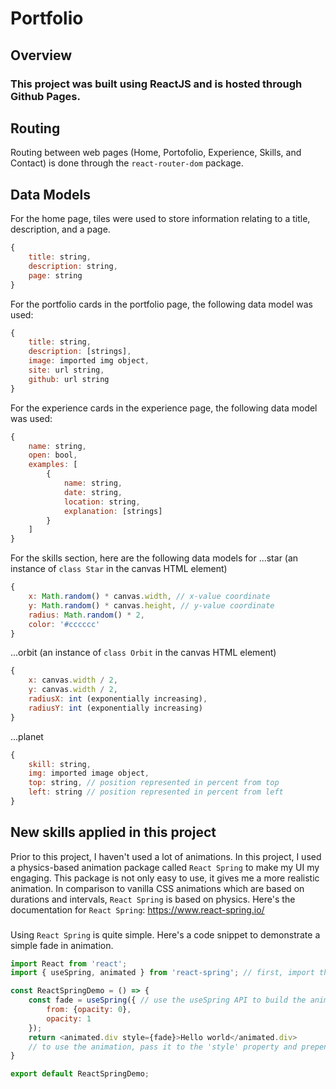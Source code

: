 # Portfolio

## Overview
### This project was built using ReactJS and is hosted through Github Pages.

## Routing
Routing between web pages (Home, Portofolio, Experience, Skills, and Contact) is done through the `react-router-dom` package.

## Data Models
For the home page, tiles were used to store information relating to a title, description, and a page.
```javascript
{
    title: string,
    description: string,
    page: string
}
```

For the portfolio cards in the portfolio page, the following data model was used:
```javascript
{
    title: string,
    description: [strings],
    image: imported img object,
    site: url string,
    github: url string
}
```

For the experience cards in the experience page, the following data model was used:
```javascript
{
    name: string,
    open: bool,
    examples: [
        {
            name: string,
            date: string,
            location: string,
            explanation: [strings]
        }
    ]
}
```

For the skills section, here are the following data models for ...star (an instance of `class Star` in the canvas HTML element)
```javascript
{
    x: Math.random() * canvas.width, // x-value coordinate
    y: Math.random() * canvas.height, // y-value coordinate
    radius: Math.random() * 2,
    color: '#cccccc'
}
```

...orbit (an instance of `class Orbit` in the canvas HTML element)
```javascript
{
    x: canvas.width / 2,
    y: canvas.width / 2,
    radiusX: int (exponentially increasing),
    radiusY: int (exponentially increasing)
}
```

...planet
```javascript
{
    skill: string,
    img: imported image object,
    top: string, // position represented in percent from top
    left: string // position represented in percent from left
}
```

## New skills applied in this project
Prior to this project, I haven't used a lot of animations. In this project, I used a physics-based animation package called `React Spring` to make my UI my engaging. This package is not only easy to use, it gives me a more realistic animation. In comparison to vanilla CSS animations which are based on durations and intervals, `React Spring` is based on physics.
Here's the documentation for `React Spring`: https://www.react-spring.io/
###
Using `React Spring` is quite simple. Here's a code snippet to demonstrate a simple fade in animation.
```javascript
import React from 'react';
import { useSpring, animated } from 'react-spring'; // first, import the library

const ReactSpringDemo = () => {
    const fade = useSpring({ // use the useSpring API to build the animation
        from: {opacity: 0},
        opacity: 1
    });
    return <animated.div style={fade}>Hello world</animated.div> 
    // to use the animation, pass it to the 'style' property and prepend the word, "animated" to your HTML tag
}

export default ReactSpringDemo;
```